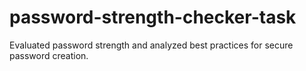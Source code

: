 # password-strength-checker-task
Evaluated password strength and analyzed best practices for secure password creation.
